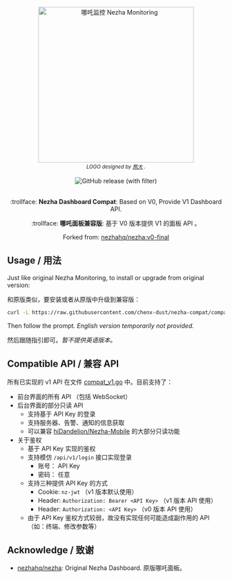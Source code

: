<div align="center">
  <br>
  <img width="360" style="max-width:80%" src="resource/static/brand.svg" title="哪吒监控 Nezha Monitoring">
  <br>
  <small><i>LOGO designed by <a href="https://xio.ng" target="_blank">熊大</a> .</i></small>
  <br><br>
<img alt="GitHub release (with filter)" src="https://img.shields.io/github/v/release/chenx-dust/nezha-compat?color=brightgreen&style=for-the-badge&logo=github&label=Dashboard-Compat">
  <br>
  <br>
  <p>:trollface: <b>Nezha Dashboard Compat</b>: Based on V0, Provide V1 Dashboard API.</p>
  <p>:trollface: <b>哪吒面板兼容版</b>: 基于 V0 版本提供 V1 的面板 API 。</p>
  <p>Forked from: <a href="https://github.com/nezhahq/nezha/tree/v0-final">nezhahq/nezha:v0-final</a></p>
</div>

## Usage / 用法

Just like original Nezha Monitoring, to install or upgrade from original version:

和原版类似，要安装或者从原版中升级到兼容版：

```bash
curl -L https://raw.githubusercontent.com/chenx-dust/nezha-compat/compat/script/install.sh -o nezha.sh && chmod +x nezha.sh && sudo ./nezha.sh
```

Then follow the prompt. *English version temporarily not provided.*

然后跟随指引即可。*暂不提供英语版本。*

## Compatible API / 兼容 API

所有已实现的 v1 API 在文件 [compat_v1.go](https://github.com/chenx-dust/nezha-compat/blob/compat/cmd/dashboard/controller/compat_v1.go) 中。目前支持了：

- 前台界面的所有 API （包括 WebSocket）
- 后台界面的部分只读 API
  - 支持基于 API Key 的登录
  - 支持服务器、告警、通知的信息获取
  - 可以兼容 [hiDandelion/Nezha-Mobile](https://github.com/hiDandelion/Nezha-Mobile) 的大部分只读功能
- 关于鉴权
  - 基于 API Key 实现的鉴权
  - 支持模仿 `/api/v1/login` 接口实现登录
    - 账号： API Key
    - 密码： 任意
  - 支持三种提供 API Key 的方式
    - Cookie: `nz-jwt` （v1 版本默认使用）
    - Header: `Authorization: Bearer <API Key>` （v1 版本 API 使用）
    - Header: `Authorization: <API Key>` （v0 版本 API 使用）
  - 由于 API Key 鉴权方式较弱，故没有实现任何可能造成副作用的 API （如：终端、修改参数等）

## Acknowledge / 致谢

- [nezhahq/nezha](https://github.com/nezhahq/nezha): Original Nezha Dashboard. 原版哪吒面板。
